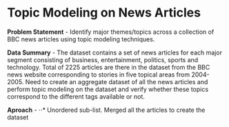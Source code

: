 # Topic Modeling on News Articles

**Problem Statement** - Identify major themes/topics across a collection of BBC news articles using topic modeling techniques.

**Data Summary** - The dataset contains a set of news articles for each major segment consisting of business, entertainment, politics, sports and technology. Total of 2225 articles are there in the dataset from the BBC news website corresponding to stories in five topical areas from 2004-2005. Need to create an aggregate dataset of all the news articles and perform topic modeling on the dataset and verify whether these topics correspond to the different tags available or not.

**Aproach** - 
⋅⋅* Unordered sub-list. Merged all the articles to create the dataset 

